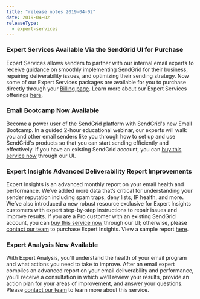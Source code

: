 ```yaml
---
title: "release notes 2019-04-02"
date: 2019-04-02
releaseType:
  - expert-services
---
```

### Expert Services Available Via the SendGrid UI for Purchase
Expert Services allows senders to partner with our internal email experts to receive guidance on smoothly implementing SendGrid for their business, repairing deliverability issues, and optimizing their sending strategy. Now some of our Expert Services packages are available for you to purchase directly through your [Billing page](https://app.sendgrid.com/account/billing). Learn more about our Expert Services offerings [here](https://sendgrid.com/solutions/expert-services/).

### Email Bootcamp Now Available
Become a power user of the SendGrid platform with SendGrid's new Email Bootcamp. In a guided 2-hour educational webinar, our experts will walk you and other email senders like you through how to set up and use SendGrid's products so that you can start sending efficiently and effectively. If you have an existing SendGrid account, you can [buy this service now](https://app.sendgrid.com/account/billing/expert_services/implementation) through our UI.

### Expert Insights Advanced Deliverability Report Improvements
Expert Insights is an advanced monthly report on your email health and performance. We’ve added more data that’s critical for understanding your sender reputation including spam traps, deny lists, IP health, and more. We’ve also introduced a new robust resource exclusive for Expert Insights customers with expert step-by-step instructions to repair issues and improve results. If you are a Pro customer with an existing SendGrid account, you can [buy this service now](https://app.sendgrid.com/account/billing/expert_services/implementation) through our UI; otherwise, please [contact our team](https://sendgrid.com/expert-services-questions/) to purchase Expert Insights. View a sample report [here](https://sendgrid.com/solutions/expert-insights/).

### Expert Analysis Now Available
With Expert Analysis, you’ll understand the health of your email program and what actions you need to take to improve. After an email expert compiles an advanced report on your email deliverability and performance, you’ll receive a consultation in which we’ll review your results, provide an action plan for your areas of improvement, and answer your questions. Please [contact our team](https://sendgrid.com/expert-services-questions/) to learn more about this service.
